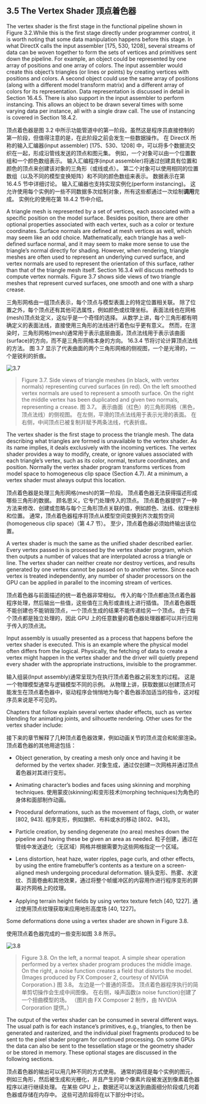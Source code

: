 ## 3.5 The Vertex Shader 顶点着色器

The vertex shader is the first stage in the functional pipeline shown in Figure 3.2.While this is the first stage directly under programmer control, it is worth noting that some data manipulation happens before this stage. In what DirectX calls the input assembler [175, 530, 1208], several streams of data can be woven together to form the sets of vertices and primitives sent down the pipeline. For example, an object could be represented by one array of positions and one array of colors. The input assembler would create this object’s triangles (or lines or points) by creating vertices with positions and colors. A second object could use the same array of positions (along with a different model transform matrix) and a different array of colors for its representation. Data representation is discussed in detail in Section 16.4.5. There is also support in the input assembler to perform instancing. This allows an object to be drawn several times with some varying data per instance, all with a single draw call. The use of instancing is covered in Section 18.4.2.

顶点着色器是图 3.2 中所示功能管道中的第一阶段。虽然这是程序员直接控制的第一阶段，但值得注意的是，在此阶段之前会发生一些数据操作。 在 DirectX 所称的输入汇编器(input assembler) [175、530、1208] 中，可以将多个数据流交织在一起，形成沿管线发送的顶点和图元集。 例如，一个对象可以由一个位置数组和一个颜色数组表示。 输入汇编程序(input assembler)将通过创建具有位置和颜色的顶点来创建该对象的三角形（或线或点）。 第二个对象可以使用相同的位置数组（以及不同的模型变换矩阵）和不同的颜色数组来表示。 数据表示在第 16.4.5 节中详细讨论。 输入汇编器也支持实现实例化(perform instancing)。 这允许使用每个实例的一些不同数据多次绘制对象，所有这些都通过一次绘制**调用**完成。 实例化的使用在第 18.4.2 节中介绍。

A triangle mesh is represented by a set of vertices, each associated with a specific position on the model surface. Besides position, there are other optional properties associated with each vertex, such as a color or texture coordinates. Surface normals are defined at mesh vertices as well, which may seem like an odd choice. Mathematically, each triangle has a well-defined surface normal, and it may seem to make more sense to use the triangle’s normal directly for shading. However, when rendering, triangle meshes are often used to represent an underlying curved surface, and vertex normals are used to represent the orientation of this surface, rather than that of the triangle mesh itself. Section 16.3.4 will discuss methods to compute vertex normals. Figure 3.7 shows side views of two triangle meshes that represent curved surfaces, one smooth and one with a sharp crease.

三角形网格由一组顶点表示，每个顶点与模型表面上的特定位置相关联。 除了位置之外，每个顶点还有其他可选属性，例如颜色或纹理坐标。 表面法线也在网格(mesh)顶点处定义，这似乎是一个奇怪的选择。 从数学上讲，每个三角形都有明确定义的表面法线，直接使用三角形的法线进行着色似乎更有意义。 然而，在渲染时，三角形网格(mesh)通常用于表示底层曲面，顶点法线用于表示该曲面(surface)的方向，而不是三角形网格本身的方向。 16.3.4 节将讨论计算顶点法线的方法。 图 3.7 显示了代表曲面的两个三角形网格的侧视图，一个是光滑的，一个是锐利的折痕。

![3.7](https://img-blog.csdnimg.cn/27da889d565b4ea5a09ba6150c854b6b.png)


> Figure 3.7. Side views of triangle meshes (in black, with vertex normals) representing curved surfaces (in red). On the left smoothed vertex normals are used to represent a smooth surface. On the right the middle vertex has been duplicated and given two normals, representing a crease.
> 图 3.7。 表示曲面（红色）的三角形网格（黑色，顶点法线）的侧视图。 在左侧，平滑的顶点法线用于表示光滑的表面。 在右侧，中间顶点已被复制并赋予两条法线，代表折痕。

The vertex shader is the first stage to process the triangle mesh. The data describing what triangles are formed is unavailable to the vertex shader. As its name implies, it deals exclusively with the incoming vertices. The vertex shader provides a way to modify, create, or ignore values associated with each triangle’s vertex, such as its color, normal, texture coordinates, and position. Normally the vertex shader program transforms vertices from model space to homogeneous clip space (Section 4.7). At a minimum, a vertex shader must always output this location.

顶点着色器是处理三角形网格(mesh)的第一阶段。 顶点着色器无法获得描述形成哪些三角形的数据。 顾名思义，它专门处理传入的顶点。 顶点着色器提供了一种方法来修改、创建或忽略与每个三角形顶点关联的值，例如颜色、法线、纹理坐标和位置。 通常，顶点着色器程序将顶点从模型空间变换到齐次裁剪空间(homogeneous clip space)（第 4.7 节）。 至少，顶点着色器必须始终输出该位置。

A vertex shader is much the same as the unified shader described earlier. Every vertex passed in is processed by the vertex shader program, which then outputs a number of values that are interpolated across a triangle or line. The vertex shader can neither create nor destroy vertices, and results generated by one vertex cannot be passed on to another vertex. Since each vertex is treated independently, any number of shader processors on the GPU can be applied in parallel to the incoming stream of vertices.

顶点着色器与前面描述的统一着色器非常相似。 传入的每个顶点都由顶点着色器程序处理，然后输出一些值，这些值在三角形或直线上进行插值。 顶点着色器既不能创建也不能销毁顶点，一个顶点生成的结果不能传递给另一个顶点。 由于每个顶点都是独立处理的，因此 GPU 上的任意数量的着色器处理器都可以并行应用于传入的顶点流。

Input assembly is usually presented as a process that happens before the vertex shader is executed. This is an example where the physical model often differs from the logical. Physically, the fetching of data to create a vertex might happen in the vertex shader and the driver will quietly prepend every shader with the appropriate instructions, invisible to the programmer.

输入组装(Input assembly)通常呈现为在执行顶点着色器之前发生的过程。 这是一个物理模型通常与逻辑模型不同的示例。 从物理上讲，获取数据以创建顶点可能发生在顶点着色器中，驱动程序会悄悄地为每个着色器添加适当的指令，这对程序员来说是不可见的。

Chapters that follow explain several vertex shader effects, such as vertex blending for animating joints, and silhouette rendering. Other uses for the vertex shader include:

接下来的章节解释了几种顶点着色器效果，例如动画关节的顶点混合和轮廓渲染。 顶点着色器的其他用途包括：

* Object generation, by creating a mesh only once and having it be deformed by the vertex shader.
    对象生成，通过仅创建一次网格并通过顶点着色器对其进行变形。

* Animating character’s bodies and faces using skinning and morphing techniques.
    使用蒙皮(skinning)和变形技术(morphing techniques)为角色的身体和面部制作动画。

* Procedural deformations, such as the movement of flags, cloth, or water [802, 943].
    程序变形，例如旗帜、布料或水的移动 [802、943]。

* Particle creation, by sending degenerate (no area) meshes down the pipeline and having these be given an area as needed.
    粒子创建，通过在管线中发送退化（无区域）网格并根据需要为这些网格指定一个区域。

* Lens distortion, heat haze, water ripples, page curls, and other effects, by using the entire framebuffer’s contents as a texture on a screen-aligned mesh undergoing procedural deformation.
    镜头变形、热雾、水波纹、页面卷曲和其他效果，通过将整个帧缓冲区的内容用作进行程序变形的屏幕对齐网格上的纹理。

* Applying terrain height fields by using vertex texture fetch [40, 1227].
    通过使用顶点纹理获取来应用地形高度场 [40, 1227]。

Some deformations done using a vertex shader are shown in Figure 3.8.

使用顶点着色器完成的一些变形如图 3.8 所示。

![3.8](https://img-blog.csdnimg.cn/c2e8b0c525544196a6f08444c5894e74.png)


> Figure 3.8. On the left, a normal teapot. A simple shear operation performed by a vertex shader program produces the middle image. On the right, a noise function creates a field that distorts the model. (Images produced by FX Composer 2, courtesy of NVIDIA Corporation.)
> 图 3.8。 左边是一个普通的茶壶。 顶点着色器程序执行的简单剪切操作会生成中间图像。 在右侧，噪声函数(a noise function)创建了一个扭曲模型的场。 （图片由 FX Composer 2 制作，由 NVIDIA Corporation 提供。）

The output of the vertex shader can be consumed in several different ways. The usual path is for each instance’s primitives, e.g., triangles, to then be generated and rasterized, and the individual pixel fragments produced to be sent to the pixel shader program for continued processing. On some GPUs the data can also be sent to the tessellation stage or the geometry shader or be stored in memory. These optional stages are discussed in the following sections.

顶点着色器的输出可以用几种不同的方式使用。 通常的路径是每个实例的图元，例如三角形，然后被生成和光栅化，并且产生的单个像素片段被发送到像素着色器程序以进行继续处理。 在某些 GPU 上，数据还可以发送到曲面细分阶段或几何着色器或存储在内存中。 这些可选阶段将在以下部分中讨论。